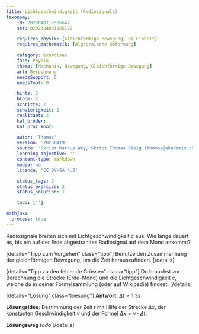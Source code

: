 ```yaml
---
title: Lichtgeschwindigkeit (Radiosignale)
taxonomy:
	id: 2023040112386647
	set: 0202304061905122

	requires_physik: [Gleichförmige Bewegung, SI-Einheit]
	requires_mathematik: [Algebraische Umformung]

	category: exercises
	fach: Physik
	thema: [Mechanik, Bewegung, Gleichförmige Bewegung]
	art: Berechnung
	needsSupport: 0
	needsTool: 0

	hints: 2
	bloom: 2
	schritte: 2
	schwierigkeit: 1
	realitaet: 2
	kat_bruder:
	kat_proz_konz: 

	autor: 'Thomas'
	version: '20230419'
	source: 'Skript Markus Wey, Skript Thomas Bisig (thomas@akademix.ch)'
	learning-objective: ''
	content-type: markdown
	media: no
	licence: 'CC BY-SA 4.0'

	status_tags: 2
	status_exercise: 2
	status_solution: 1

	todo: ['']

mathjax:
  process: true
---
```

Radiosignale breiten sich mit Lichtgeschwindigkeit $c$ aus. Wie lange dauert es, bis ein auf der Erde abgestrahltes Radiosignal auf dem Mond ankommt? 

[details="Tipp zum Vorgehen" class="tipp"]
Benutze den Zusammenhang der gleichförmigen Bewegung, um die Zeit herauszufinden.
[/details]

[details="Tipp zu den fehlende Grössen" class="tipp"]
Du brauchst zur Berechnung die Strecke (Erde-Mond) und die Lichtgeschwindigkeit $c$, welche du in deiner Formelsammlung (oder auf Wikipedia) findest.
[/details]

[details="Lösung" class="loesung"]
**Antwort**: $\Delta t \approx 1.3 s$

**Lösungsidee**: Bestimmung der Zeit $t$ mit Hilfe der Strecke $\Delta x$, der konstanten Geschwindigkeit $v$ und der Formel $\Delta x=v\cdot \Delta t$.

**Lösungsweg**
_todo_
[/details]